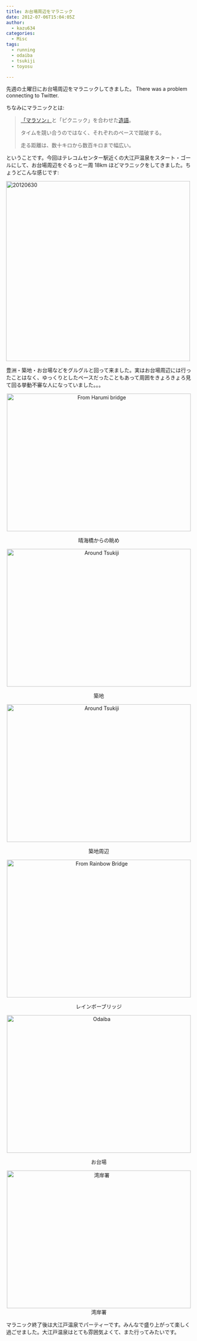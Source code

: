 ```yaml
---
title: お台場周辺をマラニック
date: 2012-07-06T15:04:05Z
author:
  - kazu634
categories:
  - Misc
tags:
  - running
  - odaiba
  - tsukiji
  - toyosu

---
```

先週の土曜日にお台場周辺をマラニックしてきました。 There was a problem connecting to Twitter. 

ちなみにマラニックとは:

> <a href="http://d.hatena.ne.jp/keyword/%A1%D6%A5%DE%A5%E9%A5%BD%A5%F3%A1%D7" onclick="__gaTracker('send', 'event', 'outbound-article', 'http://d.hatena.ne.jp/keyword/%A1%D6%A5%DE%A5%E9%A5%BD%A5%F3%A1%D7', '「マラソン」');">「マラソン」</a>と「ピクニック」を合わせた<a href="http://d.hatena.ne.jp/keyword/%C2%A4%B8%EC" onclick="__gaTracker('send', 'event', 'outbound-article', 'http://d.hatena.ne.jp/keyword/%C2%A4%B8%EC', '造語');">造語</a>。
> 
> タイムを競い合うのではなく、それぞれのペースで踏破する。
> 
> 走る距離は、数十キロから数百キロまで幅広い。

ということです。今回はテレコムセンター駅近くの大江戸温泉をスタート・ゴールにして、お台場周辺をぐるっと一周 18km ほどマラニックをしてきました。ちょうどこんな感じです:

<a href="http://www.flickr.com/photos/42332031@N02/7475576004/" onclick="__gaTracker('send', 'event', 'outbound-article', 'http://www.flickr.com/photos/42332031@N02/7475576004/', '');" title="20120630 by kazu634, on Flickr"><img class="aligncenter" src="http://farm8.staticflickr.com/7264/7475576004_4d458b932b.jpg" alt="20120630" width="500" height="489" /></a>

<!--more-->

豊洲・築地・お台場などをグルグルと回って来ました。実はお台場周辺には行ったことはなく、ゆっくりとしたペースだったこともあって周囲をきょろきょろ見て回る挙動不審な人になっていました。。。

<p style="text-align: center;">
<a href="http://www.flickr.com/photos/42332031@N02/7475686542/" onclick="__gaTracker('send', 'event', 'outbound-article', 'http://www.flickr.com/photos/42332031@N02/7475686542/', '');" title="From Harumi bridge by kazu634, on Flickr"><img src="http://farm9.staticflickr.com/8146/7475686542_5381df06e8.jpg" alt="From Harumi bridge" width="500" height="374" /></a>
</p>

<p style="text-align: center;">
  晴海橋からの眺め
</p>

<p style="text-align: center;">
<a href="http://www.flickr.com/photos/42332031@N02/7475689906/" onclick="__gaTracker('send', 'event', 'outbound-article', 'http://www.flickr.com/photos/42332031@N02/7475689906/', '');" title="Around Tsukiji by kazu634, on Flickr"><img src="http://farm9.staticflickr.com/8159/7475689906_8a324bcee1.jpg" alt="Around Tsukiji" width="500" height="374" /></a>
</p>

<p style="text-align: center;">
  築地
</p>

<p style="text-align: center;">
<a href="http://www.flickr.com/photos/42332031@N02/7475692948/" onclick="__gaTracker('send', 'event', 'outbound-article', 'http://www.flickr.com/photos/42332031@N02/7475692948/', '');" title="Around Tsukiji by kazu634, on Flickr"><img src="http://farm8.staticflickr.com/7265/7475692948_36ef5a5e86.jpg" alt="Around Tsukiji" width="500" height="374" /></a>
</p>

<p style="text-align: center;">
  築地周辺
</p>

<p style="text-align: center;">
<a href="http://www.flickr.com/photos/42332031@N02/7475713584/" onclick="__gaTracker('send', 'event', 'outbound-article', 'http://www.flickr.com/photos/42332031@N02/7475713584/', '');" title="From Rainbow Bridge by kazu634, on Flickr"><img src="http://farm9.staticflickr.com/8163/7475713584_412bbe58e4.jpg" alt="From Rainbow Bridge" width="500" height="374" /></a>
</p>

<p style="text-align: center;">
  レインボーブリッジ
</p>

<p style="text-align: center;">
<a href="http://www.flickr.com/photos/42332031@N02/7475730510/" onclick="__gaTracker('send', 'event', 'outbound-article', 'http://www.flickr.com/photos/42332031@N02/7475730510/', '');" title="Odaiba by kazu634, on Flickr"><img src="http://farm9.staticflickr.com/8147/7475730510_c4f5a02d29.jpg" alt="Odaiba" width="500" height="374" /></a>
</p>

<p style="text-align: center;">
  お台場
</p>

<p style="text-align: center;">
<a href="http://www.flickr.com/photos/42332031@N02/7475738206/" onclick="__gaTracker('send', 'event', 'outbound-article', 'http://www.flickr.com/photos/42332031@N02/7475738206/', '');" title="湾岸署 by kazu634, on Flickr"><img src="http://farm8.staticflickr.com/7124/7475738206_d2cc973e52.jpg" alt="湾岸署" width="500" height="374" /></a><br /> 湾岸署
</p>

マラニック終了後は大江戸温泉でパーティーです。みんなで盛り上がって楽しく過ごせました。大江戸温泉はとても雰囲気よくて、また行ってみたいです。
